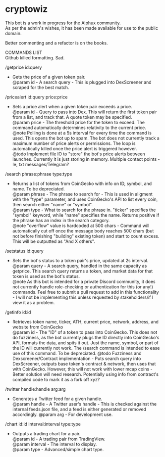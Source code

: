 # cryptowiz

This bot is a work in progress for the Alphux community.  
As per the admin's wishes, it has been made available for use to the public domain.  

Better commenting and a refactor is on the books.   

COMMANDS LIST  
Github killed formatting. Sad.  

/getprice id:query  

 * Gets the price of a given token pair.   
@param id - A search query - This is plugged into DexScreener and scraped for the best match.   

/pricealert id:query price:price  

 * Sets a price alert when a given token pair exceeds a price.   
@param id - Query to pass into Dex. This will return the first token pair from a list, and track that. A quote token may be specified.   
@param price - The threshold price for the token to exceed. The command automatically determines relativity to the current price.   
@note Polling is done at a 5s interval for every time the command is used. This opens the bot up to spam. The bot does not currently track a maximum number of price alerts or permissions. The loop is automatically killed once the price alert is triggered however.   
@todo Implement file IO to "store" the bot's price alerts between launches.  Currently it is just storing in memory. Multiple contact points - Ie, txt messages/Telegram?   

/search phrase:phrase type:type  

 * Returns a list of tokens from CoinGecko with info on ID, symbol, and name. To be depreciated.  
@param phrase - The phrase to search for - This is used in aligment with the "type" parameter, and uses CoinGecko's API to list every coin, then search either "name" or "symbol".  
@param type - What to search for the phrase in. "ticker" specifies the "symbol" keyword, while "name" specifies the name. Returns positive if the phrase has an index in the search category.  
@note "overflow" value is hardcoded at 500 chars - Command will automatically cut off once the message body reaches 500 chars (but not before finishing "building" existing token) and start to count excess. This will be outputted as "And X others".  

/setstatus id:query  

 * Sets the bot's status to a token pair's price, updated at 2s interval.  
@param query - A search query, handled in the same capacity as getprice. This search query returns a token, and market data for that token is used as the bot's status.  
@note As this bot is intended for a private Discord community, it does not currently handle role-checking or authentication for this (or any!) commands. Feel free to submit a pull request to add in this functionality - I will not be implementing this unless requested by stakeholders/if I view it as a problem.  

/getinfo id:id  

 * Retrieves token name, ticker, ATH, current price, network, address, and website from CoinGecko  
@param id - The "ID" of a token to pass into CoinGecko. This does not do fuzziness, as the bot currently plugs the ID directly into CoinGecko's API, formats the data, and spits it out. Just the name, symbol, or part of the ID will currently not work. The /search command is intended to ease use of this command. To be depreciated. 
@todo Fuzziness and Dexscreener/Contract implementation - Puts search query into DexScreener, outputs base token's contract & network, then uses that with CoinGecko. However, this will not work with lower mcap coins - Better solution will need research. Potentially using info from contract's compiled code to mark it as a fork off xyz?  

/twitter handle:handle arg:arg

 * Generates a Twitter feed for a given handle.  
@param handle - A Twitter user's handle - This is checked against the internal feeds.json file, and a feed is either generated or removed accordingly. 
@param arg - For development use.  

/chart id:id interval:interval type:type  

 * Outputs a trading chart for a pair.   
@param id - A trading pair from TradingView.  
@param interval - The interval to display.  
@param type - Advanced/simple chart type.   
